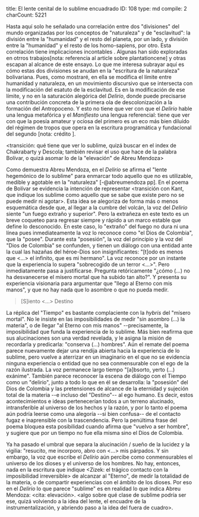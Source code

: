 title:          El lente cenital de lo sublime encuadrado
ID:             108
type:           md
compile:        2
charCount:      5221


Hasta aquí solo he señalado una correlación entre dos "divisiones" del mundo organizadas por los conceptos de "naturaleza" y de "esclavitud": la división entre la "humanidad" y el resto del planeta, por un lado, y división entre la "humanidad" y el resto de los homo-sapiens, por otro. Esta correlación tiene implicaciones incontables . Algunas han sido exploradas en otrros trabajos[nota: referencia al article sobre plantationcene] y  otras escapan al alcance de este ensayo. Lo que me interesa subrayar aquí es cómo estas dos divisiones se anudan en la "escritura de la naturaleza" bolivariana. Pues, como mostraré, en ella se modifica el límite entre humanidad y naturaleza, en un movimiento discursivo que se intersecta con la modificación del esatuto de la esclavitud. Es en la modificación de ese límite, y no  en la saturación alegórica del *Delirio*, donde puede precisarse una contribución concreta de la primera ola de descolonización a la formación del Antropoceno. Y esto no tiene que ver con que el *Delirio* hable una lengua metafórica y el *Manifiesto* una lengua referencial: tiene que ver con que la poesía amateur y ociosa del primero es un eco más bien diluído del régimen de tropos que opera en la escritura programática y fundacional del segundo [nota: crédito <al pana de NeMLA>]. 

<transición: qué tiene que ver lo sublime, quizá buscar en el index de Chakrabarty y Descola; también revisar el uso que hace de la palabra Bolívar, o quizá asomar lo de la "elevación" de Abreu Mendoza>

Como demuestra Abreu Mendoza, en el *Delirio* se afirma el "lente hegemónico de lo sublime" para enmarcar todo aquello que no es utilizable, medible y agotable en la "naturaleza" [-@abreumendoza pp]. En el poema de Bolívar se evidencia la intención de representar <transición con Kant, que indique los sublime como aquello que se sabe que existe pero no se puede medir ni agotar>. Esta idea se alegoriza de forma más o menos esquemática desde que, al llegar a la cumbre del volcán, la voz del *Delirio* siente "un fuego extraño y superior". Pero la extrañeza en este texto es un breve coqueteo para regresar siempre y rápido a un marco estable que define lo desconocido. En este caso, lo "extraño" del fuego no dura ni una línea pues inmediateamente la voz lo reconoce como "el Dios de Colombia", que la "posee". Durante esta "posesión", la voz del principio y la voz del "Dios de Colombia" se confunden, y tienen un diálogo con una entidad ante la cual las hazañas del héroe-Dios son insignificantes: "[t]odo es menos que <...> el infinito, que es mi hermano". La voz reconoce por un instante que la experiencia lo supera "sobrecogido de un terror <...>". Pero inmediatamente pasa a justificarse. Pregunta retóricamente "¿cómo (...) no ha desvanecerse el mísero mortal que ha subido tan alto?". Y presenta su experiencia visionaria para argumentar que "llego al Eterno con mis manos", y que no hay nada que lo asombre o que no pueda medir.

>[S]iento <...> Destino

La réplica del "Tiempo" es bastante complaciente con la *hybris* del "mísero mortal". No le insiste en las imposibilidades de medir "sin asombro (...) la materia", o de llegar "al Eterno con mis manos" --precisamente, la imposibilidad que funda la experiencia de lo sublime. Más bien reafirma que sus alucinaciones son una verdad revelada, y le asigna la misión de recordarla y predicarla: "conserva (...) hombres". Aún el remate del poema parece nuevamente dejar una rendija abierta hacia la experiencia de lo sublime, pero vuelve a aterrizar en un imaginario en el que no se evidencia ninguna experiencia o entidad que no sea conmensurable con el ego de la razón ilustrada. La voz permanece largo tiempo "[a]bsorto, yerto (...) exánime". También parece reconocer la escena de diálogo con el Tiempo como un "delirio", junto a todo lo que en él se desarrolla: la "posesión" del Dios de Colombia y las pretensiones de alcance de la eternidad y sujeción total de la materia --e incluso del "Destino"-- al ego humano. Es decir, estos acontecimientos e ideas pertenecerían todos a un terreno alucinado, intransferible al universo de los hechos y la razón, y por lo tanto el poema aún podría leerse como una alegoría --si bien confusa-- de el contacto fugaz e inaprensible con la trascendencia. Pero la penúltima frase del poema bloquea esta posibilidad cuando afirma que "vuelvo a ser hombre", y sugiere que por un tiempo no fue ella misma sino el Dios de Colombia. 

Ya ha pasado el umbral que separa la alucinación / sueño de la lucidez y la vigilia: "resucito, me incorporo, abro con <...> mis párpados. Y sin embargo, la voz que escribe el *Delirio* aún percibe como conmensurables el universo de los dioses y el universo de los hombres. No hay, entonces, nada en la escritura que indique <Zizek: el trágico contacto con la imposibilidad irreversible> de alcanzar al "Eterno", de medir la totalidad de la materia, o de compartir experiencias con el ámbito de los dioses. Por eso en el *Delirio* lo que parece "sublime" es en realidad lo que indica Abreu Mendoza: <cita: elevación>. <algo sobre qué clase de sublime podría ser ese, quizá volviendo a la idea del lente, el encuadre de la instrumentalización, y abriendo paso a la idea del fuera de cuadro>.